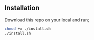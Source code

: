 ## Installation

Download this repo on your local and run;

```bash
chmod +x ./install.sh
./install.sh
```